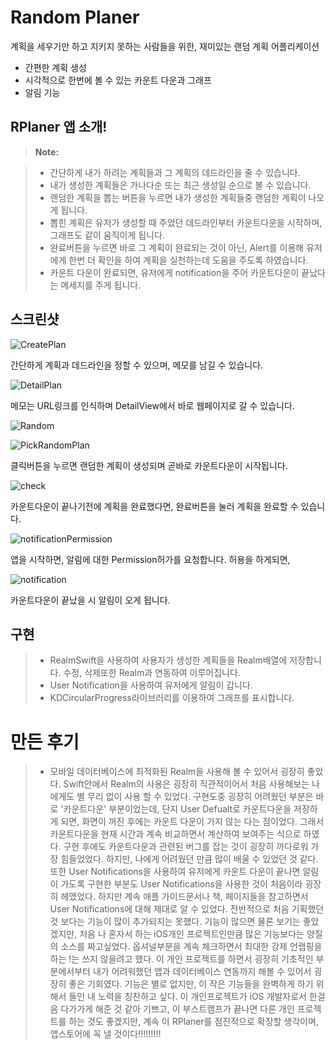 **Random Planer**
==================
계획을 세우기만 하고 지키지 못하는 사람들을 위한, 
재미있는 랜덤 계획 어플리케이션

  - 간편한 계획 생성
  - 시각적으로 한번에 볼 수 있는 카운트 다운과 그래프
  - 알림 기능




**RPlaner 앱 소개!**
---

> **Note:**

> -  간단하게 내가 하려는 계획들과 그 계획의 데드라인을 줄 수 있습니다. 
> -  내가 생성한 계획들은 가나다순 또는 최근 생성일 순으로 볼 수 있습니다. 
> -  랜덤한 계획을 뽑는 버튼을 누르면 내가 생성한 계획들중 랜덤한 계획이 나오게 됩니다. 
> -  뽑힌 계획은 유저가 생성할 때 주었던 데드라인부터 카운트다운을 시작하며, 그래프도 같이 움직이게 됩니다. 
> - 완료버튼을 누르면 바로 그 계획이 완료되는 것이 아닌, Alert를 이용해 유저에게 한번 더 확인을 하여 계획을 실천하는데 도움을 주도록 하였습니다.
> - 카운트 다운이 완료되면, 유저에게 notification을 주어 카운트다운이 끝났다는 메세지를 주게 됩니다. 

**스크린샷**
---

![CreatePlan](./image/CreatePlan.jpeg)

간단하게 계획과 데드라인을 정할 수 있으며, 메모를 남길 수 있습니다.

![DetailPlan](./image/DetailPlan.jpeg)

메모는 URL링크를 인식하며 DetailView에서 바로 웹페이지로 갈 수 있습니다. 

![Random](./image/Random.jpeg)



![PickRandomPlan](./image/PickRandomPlan.jpeg)


클릭버튼을 누르면 랜덤한 계획이 생성되며 곧바로 카운트다운이 시작됩니다.

![check](./image/check.jpeg)

카운트다운이 끝나기전에 계획을 완료했다면, 완료버튼을 눌러 계획을 완료할 수 있습니다. 

![notificationPermission](./image/notificationPermission.jpeg)

앱을 시작하면, 알림에 대한 Permission허가를 요청합니다.
허용을 하게되면,

![notification](./image/notification.jpeg)


카운트다운이 끝났을 시 알림이 오게 됩니다.



**구현**
--------

> - RealmSwift을 사용하여 사용자가 생성한 계획들을 Realm배열에 저장합니다.  수정, 삭제또한 Realm과 연동하여 이루어집니다. 
> - User Notification을 사용하여 유저에게 알림이 갑니다. 
> - KDCircularProgress라이브러리를 이용하여 그래프를 표시합니다. 
> 


**만든 후기**
==========
> - 모바일 데이터베이스에 최적화된 Realm을 사용해 볼 수 있어서 굉장히 좋았다. Swift안에서 Realm의 사용은 굉장히 직관적이어서 처음 사용해보는 나에게도 별 무리 없이 사용 할 수 있었다. 
구현도중 굉장히 어려웠던 부분은 바로 '카운트다운' 부분이었는데, 
단지 User Defualt로 카운트다운을 저장하게 되면, 화면이 꺼진 후에는 카운트 다운이 가지 않는 다는 점이었다. 그래서 카운트다운을 현재 시간과 계속 비교하면서 계산하여 보여주는 식으로 하였다. 구현 후에도 카운트다운과 관련된 버그를 잡는 것이 굉장히 까다로워 가장 힘들었었다. 하지만,  나에게 어려웠던 만큼 많이 배울 수 있었던 것 같다. 
또한 User Notifications을 사용하여 유저에게 카운트 다운이 끝나면 알림이 가도록 구현한 부분도 User Notifications을 사용한 것이 처음이라 굉장히 헤맸었다. 하지만 계속 애플 가이드문서나 책, 페이지들을 참고하면서 User Notifications에 대해 제대로 알 수 있었다.
전반적으로 처음 기획했던 것 보다는 기능이 많이 추가되지는 못했다. 
기능이 많으면 물론 보기는 좋았겠지만, 처음 나 혼자서 하는 iOS개인 프로젝트인만큼 많은 기능보다는 양질의 소스를 짜고싶었다. 옵셔널부분을 계속 체크하면서 최대한 강제 언랩핑을 하는 !는 쓰지 않을려고 했다. 
이 개인 프로젝트를 하면서 굉장히 기초적인 부분에서부터 내가 어려워했던 앱과 데이터베이스 연동까지 해볼 수 있어서 굉장히 좋은 기회였다. 
기능은 별로 없지만, 이 작은 기능들을 완벽하게 하기 위해서 들인 내 노력을 칭찬하고 싶다. 
이 개인프로젝트가 iOS 개발자로서 한걸음 다가가게 해준 것 같아 기쁘고,  이 부스트캠프가 끝나면 다른 개인 프로젝트를 하는 것도 좋겠지만, 계속 이 RPlaner를 점진적으로 확장할 생각이며,  앱스토어에 꼭 낼 것이다!!!!!!!!!
 
